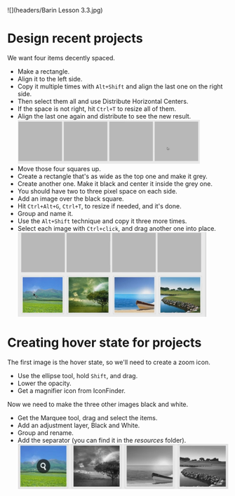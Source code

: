 ![](headers/Barin Lesson 3.3.jpg)
# Design recent projects

We want four items decently spaced.

* Make a rectangle.
* Align it to the left side.
* Copy it multiple times with `Alt+Shift` and align the last one on the right side.
* Then select them all and use Distribute Horizontal Centers.
* If the space is not right, hit `Ctrl+T` to resize all of them.
* Align the last one again and distribute to see the new result.
![](images/3-3_recent1.png)
* Move those four squares up.
* Create a rectangle that's as wide as the top one and make it grey.
* Create another one. Make it black and center it inside the grey one.
* You should have two to three pixel space on each side.
* Add an image over the black square.
* Hit `Ctrl+Alt+G`, `Ctrl+T`, to resize if needed, and it's done.
* Group and name it.
* Use the `Alt+Shift` technique and copy it three more times.
* Select each image with `Ctrl+click`, and drag another one into place.
![](images/3-3_recent2.png)

# Creating hover state for projects

The first image is the hover state, so we'll need to create a zoom icon.

* Use the ellipse tool, hold `Shift`, and drag.
* Lower the opacity.
* Get a magnifier icon from IconFinder.

Now we need to make the three other images black and white.

* Get the Marquee tool, drag and select the items.
* Add an adjustment layer, Black and White.
* Group and rename.
* Add the separator (you can find it in the *resources* folder).
![](images/3-3_recent3.png)
